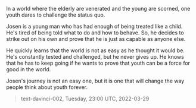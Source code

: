 

In a world where the elderly are venerated and the young are scorned, one youth dares to challenge the status quo.

Josen is a young man who has had enough of being treated like a child. He's tired of being told what to do and how to behave. So, he decides to strike out on his own and prove that he is just as capable as anyone else.

He quickly learns that the world is not as easy as he thought it would be. He's constantly tested and challenged, but he never gives up. He knows that he has to keep going if he wants to prove that youth can be a force for good in the world.

Josen's journey is not an easy one, but it is one that will change the way people think about youth forever.

> text-davinci-002, Tuesday, 23:00 UTC, 2022-03-29
